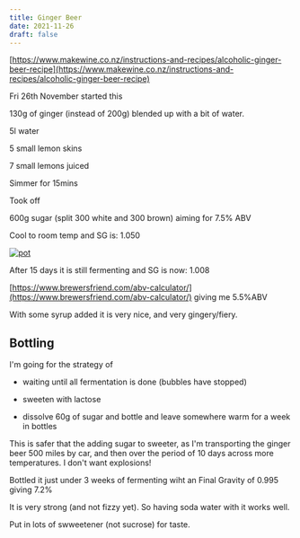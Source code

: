 ```yaml
---
title: Ginger Beer 
date: 2021-11-26
draft: false 
---
```


[https://www.makewine.co.nz/instructions-and-recipes/alcoholic-ginger-beer-recipe](https://www.makewine.co.nz/instructions-and-recipes/alcoholic-ginger-beer-recipe)

Fri 26th November started this

130g of ginger (instead of 200g) blended up with a bit of water.

5l water

5 small lemon skins

7 small lemons juiced

Simmer for 15mins

Took off

600g sugar (split 300 white and 300 brown) aiming for 7.5% ABV

Cool to room temp and SG is: 1.050

[![pot](/images/2021-12-11/sg.jpg "pot")](/images/2021-11-12/sg.jpg)

After 15 days it is still fermenting and SG is now: 1.008

[https://www.brewersfriend.com/abv-calculator/](https://www.brewersfriend.com/abv-calculator/) giving me 5.5%ABV

With some syrup added it is very nice, and very gingery/fiery.

## Bottling

I'm going for the strategy of 

- waiting until all fermentation is done (bubbles have stopped)

- sweeten with lactose

- dissolve 60g of sugar and bottle and leave somewhere warm for a week in bottles

This is safer that the adding sugar to sweeter, as I'm transporting the ginger beer 500 miles by car, and then over the period of 10 days across more temperatures. I don't want explosions!

Bottled it just under 3 weeks of fermenting wiht an Final Gravity of 0.995 giving 7.2%

It is very strong (and not fizzy yet). So having soda water with it works well. 

Put in lots of swweetener (not sucrose) for taste.


